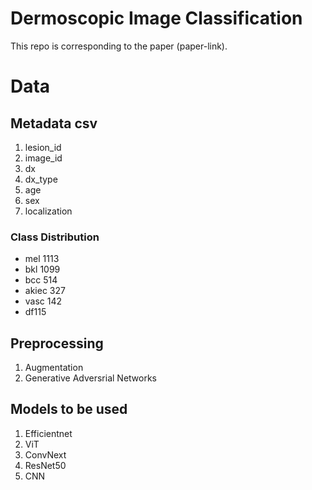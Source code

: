 # Dermoscopic Image Classification

This repo is corresponding to the paper (paper-link).



# Data 

## Metadata csv

1. lesion_id
2. image_id
3. dx
4. dx_type
5. age
6. sex
7. localization


### Class Distribution
 - mel 1113
 - bkl 1099
 - bcc 514
 - akiec 327
 - vasc 142
 - df115

## Preprocessing
1. Augmentation
2. Generative Adversrial Networks

## Models to be used

1. Efficientnet
2. ViT
3. ConvNext
4. ResNet50
5. CNN
